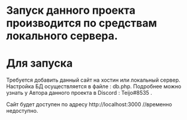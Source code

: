 # Запуск данного проекта производится по средствам локального сервера.

# Для запуска
Требуется добавить данный сайт на хостин или локальный сервер.
Настройка БД осуществляется в файле : db.php.
Подробнее можно узнать у Автора данного проекта в Discord : Teijo#8535 .

Сайт будет доступен по адресу http://localhost:3000 //временно недоступно.


